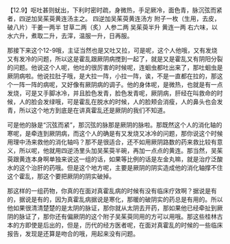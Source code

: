 【12.9】呕吐甚则蚘出，下利时密时疏，身微热，手足厥冷，面色青，脉沉弦而紧者，四逆加吴茱萸黄连汤主之。
四逆加吴茱萸黄连汤方
附子一枚（生用，去皮，破八片）干姜一两半 甘草二两（炙）人参二两 吴茱萸半升 黄连一两
右六味，以水六升，煮取二升，去滓，温服一升，日再服。

那接下来这个12-9哦，主证当然也是又吐又拉，可是呢，这个人他哦，又有发烧又有发冷的问题，所以这是霍乱跟厥阴病搅到一起了，就是又是霍乱又有阴阳分裂的问题。他说这个人呢，他吐的很厉害的时候呢，连蛔虫都吐出来了，那吐蛔虫是厥阴病啦。他说拉肚子哦，是大拉一阵，小拉一阵，诶，不是一直都在拉的，那这个一阵一阵的病呢，又好像有厥阴病的调子。他的身体呢，是微热，也就是有一点发烧，可是又手脚冰冷，并且脸色发青，脸色发青呢，厥阴病，肝经在叫救命的时候，人的脸会发绿哦，可是霍乱在脱水的时候，人的脸颊会消瘦，人的鼻头也会发青，所以这个地方到底是在讲真霍乱还是厥阴的我们不知道。

可是他的脉是“沉弦而紧”，那沉弦的脉那是厥阴的脉啦。那既然这个人的消化轴的寒呢，是牵连到厥阴病，而这个人的确是有又发烧又冰冷的问题，那你说这个时候用理中汤来救他的消化轴吗？那不是很适合，还不如用厥阴路数的药来救比较有意义，所以呢，他就用四逆汤里头加吴茱萸半碗，再加一点点的黄连。那当然，吴茱萸跟黄连本身啊单独来说这一组的话，如果等比例的话是左金丸嘛，就是治疗泛酸水的这个治肝的药哦。但是这个地方呢，主要是厥阴的阴实造成他的消化轴撑不住这个霍乱，那这个要把厥阴的阴实破掉。

那这样的一组药物，你真的在面对真霍乱病的时候有没有临床疗效啊？据说是有的，据说是有的，因为真霍乱病据说是寒化，那暖的破阴实的药总是有用的。所以他如果很清清楚楚的是太阴的脉证，那你就从太阴去开药，那如果他已经牵扯到厥阴的脉证了，那你还有偏厥阴的这个附子吴茱萸同用的方可以用哦。那这些桂林古本的方即使是后出的，但是，历代的经方医者呢，在面对真霍乱的时候的一些临床报告，发现是还算是吻合的哦，用起来没有问题。
